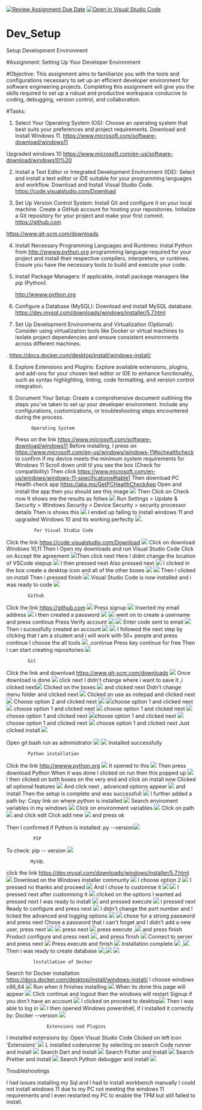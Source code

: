 [![Review Assignment Due Date](https://classroom.github.com/assets/deadline-readme-button-24ddc0f5d75046c5622901739e7c5dd533143b0c8e959d652212380cedb1ea36.svg)](https://classroom.github.com/a/vbnbTt5m)
[![Open in Visual Studio Code](https://classroom.github.com/assets/open-in-vscode-718a45dd9cf7e7f842a935f5ebbe5719a5e09af4491e668f4dbf3b35d5cca122.svg)](https://classroom.github.com/online_ide?assignment_repo_id=15244167&assignment_repo_type=AssignmentRepo)
# Dev_Setup
Setup Development Environment

#Assignment: Setting Up Your Developer Environment

#Objective:
This assignment aims to familiarize you with the tools and configurations necessary to set up an efficient developer environment for software engineering projects. Completing this assignment will give you the skills required to set up a robust and productive workspace conducive to coding, debugging, version control, and collaboration.

#Tasks:

1. Select Your Operating System (OS):
   Choose an operating system that best suits your preferences and project requirements. Download and Install Windows 11. https://www.microsoft.com/software-download/windows11

 Upgraded windows 10 https://www.microsoft.com/en-us/software-download/windows10%20

2. Install a Text Editor or Integrated Development Environment (IDE):
   Select and install a text editor or IDE suitable for your programming languages and workflow. Download and Install Visual Studio Code. https://code.visualstudio.com/Download

3. Set Up Version Control System:
   Install Git and configure it on your local machine. Create a GitHub account for hosting your repositories. Initialize a Git repository for your project and make your first commit. https://github.com

https://www.git-scm.com/downloads

4. Install Necessary Programming Languages and Runtimes:
  Instal Python from http://wwww.python.org programming language required for your project and install their respective compilers, interpreters, or runtimes. Ensure you have the necessary tools to build and execute your code.

5. Install Package Managers:
   If applicable, install package managers like pip (Python).

    http://wwww.python.org

6. Configure a Database (MySQL):
   Download and install MySQL database. https://dev.mysql.com/downloads/windows/installer/5.7.html

7. Set Up Development Environments and Virtualization (Optional):
   Consider using virtualization tools like Docker or virtual machines to isolate project dependencies and ensure consistent environments across different machines.

. https://docs.docker.com/desktop/install/windows-install/

8. Explore Extensions and Plugins:
   Explore available extensions, plugins, and add-ons for your chosen text editor or IDE to enhance functionality, such as syntax highlighting, linting, code formatting, and version control integration.

9. Document Your Setup:
    Create a comprehensive document outlining the steps you've taken to set up your developer environment. Include any configurations, customizations, or troubleshooting steps encountered during the process. 

             Operating System
    Press on the link https://www.microsoft.com/software-download/windows11
Before installing, l press on https://www.microsoft.com/en-us/windows/windows-11#pchealthcheck to confirm if my device meets the minimum system requirements for Windows 11 
Scroll down until til you see the box (Check for compatibility)
Then click https://www.microsoft.com/en-us/windows/windows-11-specifications#table1
Then download PC Health check app https://aka.ms/GetPCHealthCheckApp
Open and install the app then you should see this image ![](Pictures/image-2.png)
Then Click on Check now
It shows me the results as follws ![](Pictures/image-3.png)
Run Settings > Update & Security > Windows Security > Device Security > security processor details
Then is shows this ![](Pictures/image-4.png)
l ended up failing to install windows 11 and upgraded Windows 10 and its working perfectly ![](Pictures/image.png).

              For Visual Studio Code 
Click the link  https://code.visualstudio.com/Download ![](Pictures/image-5.png)
   Click on download Windows 10,11
   Then l Open  my downloads and run Visual Studio Code 
   Click on Accept the agreement ![](Pictures/image-6.png)Then click next
   Here I didnt change the location of VSCode stepup ![](Pictures/image-7.png) l then pressed next
   Also pressed next ![](Pictures/image-8.png)
   I clicked in the box create a desktop icon and all of the other boxes ![](Pictures/image-9.png)
   ![](Pictures/image-10.png) Then l clicked on install
   Then i pressed finish ![](Pictures/image-11.png)
   Visual Studio Code is now installed and i was ready to code ![](Pictures/image-12.png)

            Github
Click the link https://github.com ![](Pictures/image-13.png)
Press signup ![](Pictures/image-14.png)
Inserted my email address ![](Pictures/image-15.png)
i then created a password ![](Pictures/image-16.png)
![](Pictures/image-17.png) went on to create a username and press continue
Press Verify account ![](Pictures/image-18.png)
![](Pictures/image-19.png)
Enter code sent to email ![](Pictures/image-20.png)
Then i sucessfully created an account ![](Pictures/image-21.png)
![](Pictures/image-22.png) I followed the next step by clicking that l am a student and i will work with 50+ people and press continue
I choose the all tools ![](Pictures/image-23.png) ,continue
Press  key continue for free 
Then l can start creating repositories ![](Pictures/image-24.png)

            Git
Click the link and download https://www.git-scm.com/downloads ![](Pictures/image-55.png)
Once download is done ![](Pictures/image-56.png) click next
I didn't change where i want to save it ,i clicked next![](Pictures/image-57.png)
Clicked on the boxes ![](Pictures/image-58.png) and clicked next
Didn't change menu folder and clicked next ![](Pictures/image-59.png)
Clicked on use as notepad and clicked next ![](Pictures/image-60.png)
Choose option 2 and clicked next ![](Pictures/image-61.png)
 ![](Pictures/image-62.png)choose option 1 and clicked next
![](Pictures/image-63.png) choose option 1 and clicked next
![](Pictures/image-64.png) choose option 1 and clicked next
 ![](Pictures/image-65.png)choose option 1 and clicked next
![](Pictures/image-66.png)choose option 1 and clicked next
![](Pictures/image-67.png) choose option 1 and clicked next
![](Pictures/image-68.png) choose option 1 and clicked next
Just clicked install ![](Pictures/image-69.png)

Open git bash run as administrator ![](Pictures/image-72.png)
![](Pictures/image-71.png) Installed successfully

            Python installation
Click the link http://wwww.python.org ![](Pictures/image-25.png)
It opened to this ![](Pictures/image-26.png)
Then press download Python
When it was done l clicked on run then this popped up ![](Pictures/image-27.png)
I then clicked on both boxes on the very end and click on install now
Clicked all optional features ![](Pictures/image-28.png)
And click next , advanced options appear ![](Pictures/image-29.png) and install
Then the setup is complete and was successfull ![](Pictures/image-30.png)
l further added a path by:
   Copy link on where python is installed ![](Pictures/image-34.png)
   Search enviroment variables in my windows ![](Pictures/image-31.png)
   Click on environment variables ![](Pictures/image-32.png)
   Click on path ![](Pictures/image-33.png) and click edit
   Click add new ![](Pictures/image-35.png) and press ok

   Then l confirmed if Python is installed: py --version![](Pictures/image-36.png)
          
              PIP
To check: pip -- version ![](Pictures/image-37.png)

             MySQL
click the link https://dev.mysql.com/downloads/windows/installer/5.7.html ![](Pictures/image-38.png)
Download on the Windows installer communty ![](Pictures/image-73.png) l choose option 2
![](Pictures/image-74.png) I pressed no thanks and proceed ![](Pictures/image-75.png)
And l chose to customise it ![](Pictures/image-76.png)
![](Pictures/image-77.png) l pressed next after customising it
![](Pictures/image-78.png) clicked on the options l wanted ad pressed next
I was ready to install ![](Pictures/image-79.png) and pressed execute
![](Pictures/image-80.png) l pressed next
Ready to configure and press next ![](Pictures/image-81.png)
l didn't change the port number and l ticked the advanced and logging options ![](Pictures/image-82.png)
![](Pictures/image-83.png) chose for a strong password and press next
Chose a password that i can't forget and l didn't add a new user, press next ![](Pictures/image-84.png)
![](Pictures/image-85.png) press next
![](Pictures/image-86.png) press execute ,![](Pictures/image-87.png) and press finish
Product configure and press next ![](Pictures/image-88.png), and press finish ![](Pictures/image-89.png)
Connect to server and press next ![](Pictures/image-90.png)
Press execute and finish ![](Pictures/image-91.png)
lnstallation complete ![](Pictures/image-92.png) ,![](Pictures/image-93.png)
 Then i was ready to create database ![](Pictures/image-94.png),![](Pictures/image-95.png)
![](Pictures/image-96.png)

              lnstallation of Docker
 Search for Docker installation https://docs.docker.com/desktop/install/windows-install/
 l choose windows x86_64 ![](Pictures/image-41.png)
 Run when it finishes installing ![](Pictures/image-42.png)
 When its done this page will appear ![](Pictures/image-43.png)
 Click continue and logout then the windows will restart
 Signup if you don't have an account ![](Pictures/image-52.png)
 I clicked on proceed to desktop![](Pictures/image-51.png)
 Then i was able to log in ![](Pictures/image-54.png)
 l then opened Windows powershell, if l installed it correctly by: Docker --version ![](Pictures/image-53.png)

                   Extensions nad Plugins
I imstalled extensions by:
     Open Visual Studio Code
     Clicked on left icon 'Extensions' ![](Pictures/image-44.png)
     L installed coderunner by selecting on search Code runner and install ![](Pictures/image-46.png)
     Search Dart and install ![](Pictures/image-47.png)
     Search Flutter and install ![](Pictures/image-48.png)
     Search Prettier and install  ![](Pictures/image-49.png)
     Search Python debugger and install ![](Pictures/image-50.png)

Troubleshootings 

I had issues installing my Sql and l had to install workbench manually
l could not install windows 11 due to my PC not meeting the windows 11 requirements and l even restarted my PC to enable the TPM but still failed to install.
